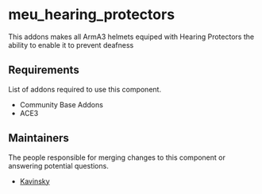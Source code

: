 meu_hearing_protectors
=================

This addons makes all ArmA3 helmets equiped with Hearing Protectors the ability to enable it to prevent deafness

## Requirements

List of addons required to use this component.

- Community Base Addons
- ACE3

## Maintainers

The people responsible for merging changes to this component or answering potential questions.

- [Kavinsky](https://github.com/kavinsky/)